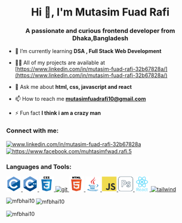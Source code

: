 <h1 align="center">Hi 👋, I'm Mutasim Fuad Rafi</h1>
<h3 align="center">A passionate and curious frontend developer from Dhaka,Bangladesh</h3>
<img  src="https://media.giphy.com/media/K5kfQExKk731K/giphy.gif" width="300px" align="right" alt="">

- 🌱 I’m currently learning **DSA , Full Stack Web Development**

- 👨‍💻 All of my projects are available at [https://www.linkedin.com/in/mutasim-fuad-rafi-32b67828a/](https://www.linkedin.com/in/mutasim-fuad-rafi-32b67828a/)

- 💬 Ask me about **html, css, javascript and react**

- 📫 How to reach me **mutasimfuadrafi10@gmail.com**

- ⚡ Fun fact **I think i am a crazy man**

<h3 align="left">Connect with me:</h3>
<p align="left">
<a href="https://linkedin.com/in/www.linkedin.com/in/mutasim-fuad-rafi-32b67828a" target="blank"><img align="center" src="https://raw.githubusercontent.com/rahuldkjain/github-profile-readme-generator/master/src/images/icons/Social/linked-in-alt.svg" alt="www.linkedin.com/in/mutasim-fuad-rafi-32b67828a" height="30" width="40" /></a>
<a href="https://fb.com/https://www.facebook.com/muhtasimfwad.rafi.5" target="blank"><img align="center" src="https://raw.githubusercontent.com/rahuldkjain/github-profile-readme-generator/master/src/images/icons/Social/facebook.svg" alt="https://www.facebook.com/muhtasimfwad.rafi.5" height="30" width="40" /></a>
</p>

<h3 align="left">Languages and Tools:</h3>
<p align="left"> <a href="https://www.cprogramming.com/" target="_blank" rel="noreferrer"> <img src="https://raw.githubusercontent.com/devicons/devicon/master/icons/c/c-original.svg" alt="c" width="40" height="40"/> </a> <a href="https://www.w3schools.com/cpp/" target="_blank" rel="noreferrer"> <img src="https://raw.githubusercontent.com/devicons/devicon/master/icons/cplusplus/cplusplus-original.svg" alt="cplusplus" width="40" height="40"/> </a> <a href="https://www.w3schools.com/css/" target="_blank" rel="noreferrer"> <img src="https://raw.githubusercontent.com/devicons/devicon/master/icons/css3/css3-original-wordmark.svg" alt="css3" width="40" height="40"/> </a> <a href="https://git-scm.com/" target="_blank" rel="noreferrer"> <img src="https://www.vectorlogo.zone/logos/git-scm/git-scm-icon.svg" alt="git" width="40" height="40"/> </a> <a href="https://www.w3.org/html/" target="_blank" rel="noreferrer"> <img src="https://raw.githubusercontent.com/devicons/devicon/master/icons/html5/html5-original-wordmark.svg" alt="html5" width="40" height="40"/> </a> <a href="https://www.java.com" target="_blank" rel="noreferrer"> <img src="https://raw.githubusercontent.com/devicons/devicon/master/icons/java/java-original.svg" alt="java" width="40" height="40"/> </a> <a href="https://developer.mozilla.org/en-US/docs/Web/JavaScript" target="_blank" rel="noreferrer"> <img src="https://raw.githubusercontent.com/devicons/devicon/master/icons/javascript/javascript-original.svg" alt="javascript" width="40" height="40"/> </a> <a href="https://www.photoshop.com/en" target="_blank" rel="noreferrer"> <img src="https://raw.githubusercontent.com/devicons/devicon/master/icons/photoshop/photoshop-line.svg" alt="photoshop" width="40" height="40"/> </a> <a href="https://reactjs.org/" target="_blank" rel="noreferrer"> <img src="https://raw.githubusercontent.com/devicons/devicon/master/icons/react/react-original-wordmark.svg" alt="react" width="40" height="40"/> </a> <a href="https://tailwindcss.com/" target="_blank" rel="noreferrer"> <img src="https://www.vectorlogo.zone/logos/tailwindcss/tailwindcss-icon.svg" alt="tailwind" width="40" height="40"/> </a> </p>

<p><img align="left" src="https://github-readme-stats.vercel.app/api/top-langs?username=mfbhai10&show_icons=true&locale=en&layout=compact" alt="mfbhai10" /></p>

<p>&nbsp;<img align="center" src="https://github-readme-stats.vercel.app/api?username=mfbhai10&show_icons=true&locale=en" alt="mfbhai10" /></p>

<p><img align="center" src="https://github-readme-streak-stats.herokuapp.com/?user=mfbhai10&" alt="mfbhai10" /></p>
